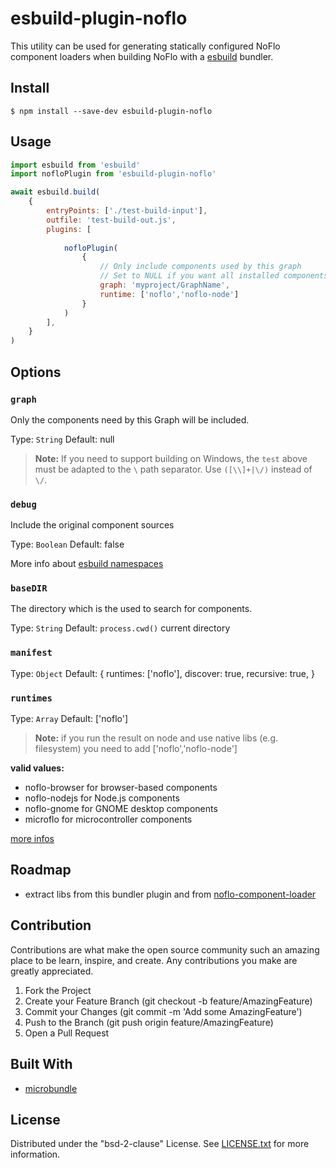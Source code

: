 # esbuild-plugin-noflo

This utility can be used for generating statically configured NoFlo component loaders when building NoFlo with a [esbuild](https://esbuild.github.io) bundler.

## Install

    $ npm install --save-dev esbuild-plugin-noflo

## Usage

```js
import esbuild from 'esbuild'
import nofloPlugin from 'esbuild-plugin-noflo'

await esbuild.build(
    {
        entryPoints: ['./test-build-input'],
        outfile: 'test-build-out.js',
        plugins: [
            
            nofloPlugin(
                {
                    // Only include components used by this graph
                    // Set to NULL if you want all installed components
                    graph: 'myproject/GraphName',
                    runtime: ['noflo','noflo-node'] 
                }
            )
        ],
    }
)
```

## Options

### `graph`

Only the components need by this Graph will be included.

Type: `String`
Default: null

> **Note:** If you need to support building on Windows, the `test` above must be adapted to the `\` path separator. Use `([\\]+|\/)` instead of `\/`.


### `debug`

Include the original component sources

Type: `Boolean`
Default: false

More info about [esbuild namespaces](https://esbuild.github.io/plugins/#namespaces)

### `baseDIR`

The directory which is the used to search for components.

Type: `String`
Default: `process.cwd()` current directory

### `manifest`

Type: `Object`
Default: {
    runtimes: ['noflo'],
    discover: true,
    recursive: true,
}

### `runtimes`

Type: `Array`
Default: ['noflo']

> **Note:** if you run the result on node and use native libs (e.g. filesystem) you need to add ['noflo','noflo-node'] 

**valid values:**
 * noflo-browser for browser-based components
 * noflo-nodejs for Node.js components
 * noflo-gnome for GNOME desktop components
 * microflo for microcontroller components

[more infos](https://noflojs.org/documentation/publishing/)

## Roadmap

 - extract libs from this bundler plugin and from [noflo-component-loader](git://github.com/noflo/noflo-component-loader.git)

## Contribution

Contributions are what make the open source community such an amazing place to be learn, inspire, and create. Any contributions you make are greatly appreciated.

1. Fork the Project
1. Create your Feature Branch (git checkout -b feature/AmazingFeature)
1. Commit your Changes (git commit -m 'Add some AmazingFeature')
1. Push to the Branch (git push origin feature/AmazingFeature)
1. Open a Pull Request

## Built With

- [microbundle](https://github.com/developit/microbundle)

## License

Distributed under the "bsd-2-clause" License. See [LICENSE.txt](LICENSE.txt) for more information.




